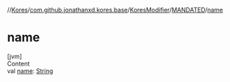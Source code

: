 //[Kores](../../../index.md)/[com.github.jonathanxd.kores.base](../../index.md)/[KoresModifier](../index.md)/[MANDATED](index.md)/[name](name.md)



# name  
[jvm]  
Content  
val [name](name.md): [String](https://kotlinlang.org/api/latest/jvm/stdlib/kotlin/-string/index.html)  



